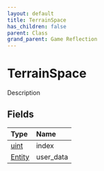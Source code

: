 ```yaml
---
layout: default
title: TerrainSpace
has_children: false
parent: Class
grand_parent: Game Reflection
---
```

# TerrainSpace
Description 

## Fields
| Type | Name |
|:-------------|:--------------|
| [uint](/game-reflection/components/uint.md) | index |
| [Entity](/game-reflection/classes/entity.md) | user_data |
